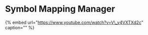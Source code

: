 # Symbol Mapping Manager

{% embed url="https://www.youtube.com/watch?v=V\_v4VXTXd2c" caption="" %}

